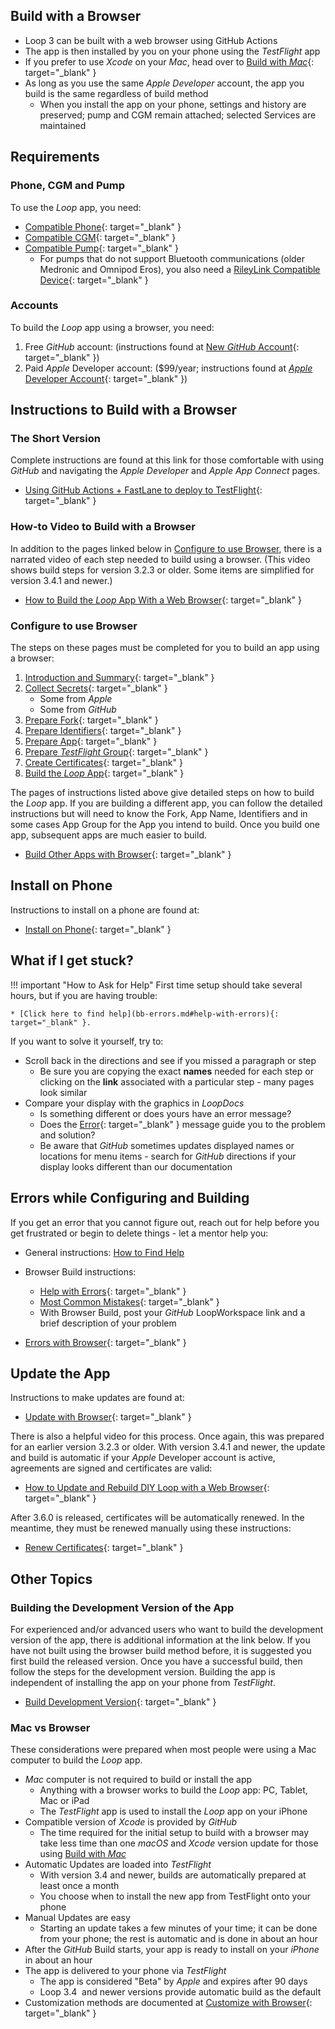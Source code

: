 ## Build with a Browser

* <span translate="no">Loop 3</span>&nbsp;can be built with a web browser using <span translate="no">GitHub Actions</span>
* The app is then installed by you on your phone using the *TestFlight* app
* If you prefer to use *Xcode* on your *Mac*, head over to [Build with *Mac*](../build/overview.md){: target="_blank" }
* As long as you use the same *Apple Developer* account, the app you build is the same regardless of build method
    * When you install the app on your phone, settings and history are preserved; pump and CGM remain attached; selected Services are maintained

## Requirements

### Phone, CGM and Pump

To use the *Loop* app, you need:

* [Compatible Phone](../build/phone.md){: target="_blank" }
* [Compatible CGM](../build/cgm.md){: target="_blank" }
* [Compatible Pump](../build/pump.md){: target="_blank" }
    * For pumps that do not support Bluetooth communications (older Medronic and Omnipod Eros), you also need a [RileyLink Compatible Device](../build/rileylink.md){: target="_blank" }

### Accounts

To build the&nbsp;_<span translate="no">Loop</span>_&nbsp;app using a browser, you need:

1. Free *GitHub* account: (instructions found at [New *GitHub* Account](secrets.md#new-github-account){: target="_blank" })
1. Paid *Apple* Developer account: ($99/year; instructions found at [*Apple* Developer Account](../build/apple-developer.md){: target="_blank" })

## Instructions to Build with a Browser

### The Short Version

Complete instructions are found at this link for those comfortable with using *GitHub* and navigating the *Apple Developer* and *Apple App Connect* pages.

* [Using GitHub Actions + FastLane to deploy to TestFlight](https://github.com/LoopKit/LoopWorkspace/blob/main/fastlane/testflight.md){: target="_blank" }

### How-to Video to Build with a Browser

In addition to the pages linked below in [Configure to use Browser](#configure-to-use-browser), there is a narrated video of each step needed to build using a browser. (This video shows build steps for version 3.2.3 or older. Some items are simplified for version 3.4.1 and newer.)

* [How to Build the *Loop* App With a Web Browser](https://www.youtube.com/watch?v=kiu5ho0MTW8){: target="_blank" }

### Configure to use Browser

The steps on these pages must be completed for you to build an app using a browser:

1. [Introduction and Summary](intro-summary.md){: target="_blank" }
1. [Collect Secrets](secrets.md){: target="_blank" }
    * Some from *Apple*
    * Some from *GitHub*
1. [Prepare Fork](prepare-fork.md){: target="_blank" }
1. [Prepare Identifiers](identifiers.md){: target="_blank" }
1. [Prepare App](prepare-app.md){: target="_blank" }
1. [Prepare *TestFlight* Group](tf-users.md){: target="_blank" }
1. [Create Certificates](certs.md){: target="_blank" }
1. [Build the *Loop* App](build-yml.md){: target="_blank" }

The pages of instructions listed above give detailed steps on how to build the *Loop* app. If you are building a different app, you can follow the detailed instructions but will need to know the Fork, App Name, Identifiers and in some cases App Group for the App you intend to build. Once you build one app, subsequent apps are much easier to build.

* [Build Other Apps with Browser](other-apps.md){: target="_blank" }

## Install on Phone

Instructions to install on a phone are found at:

* [Install on Phone](phone-install.md){: target="_blank" }

## What if I get stuck?

!!! important "How to Ask for Help"
    First time setup should take several hours, but if you are having trouble:

    * [Click here to find help](bb-errors.md#help-with-errors){: target="_blank" }.

If you want to solve it yourself, try to:

* Scroll back in the directions and see if you missed a paragraph or step
    * Be sure you are copying the exact **names** needed for each step or clicking on the **link** associated with a particular step - many pages look similar
* Compare your display with the <span>graphics in *LoopDocs*</span>
    * Is something different or does yours have an error message?
    * Does the [Error](bb-errors.md){: target="_blank" } message guide you to the problem and solution?
    * Be aware that *GitHub* sometimes updates displayed names or locations for menu items - search for *GitHub* directions if your display looks different than our documentation

## Errors while Configuring and Building

If you get an error that you cannot figure out, reach out for help before you get frustrated or begin to delete things - let a mentor help you:

* General instructions: [How to Find Help](../intro/loopdocs-how-to.md#how-to-find-help)
* Browser Build instructions:
    * [Help with Errors](bb-errors.md#help-with-errors){: target="_blank" }
    * [Most Common Mistakes](bb-errors.md#most-common-mistakes){: target="_blank" }
    * With Browser Build, post your *GitHub* LoopWorkspace link and a brief description of your problem

* [Errors with Browser](bb-errors.md){: target="_blank" }

## Update the App

Instructions to make updates are found at:

* [Update with Browser](bb-update.md){: target="_blank" }

There is also a helpful video for this process. Once again, this was prepared for an earlier version 3.2.3 or older. With version 3.4.1 and newer, the update and build is automatic if your *Apple* Developer account is active, agreements are signed and certificates are valid:

* [How to Update and Rebuild DIY Loop with a Web Browser](https://www.youtube.com/watch?v=0ipTsiqbbrQ){: target="_blank" }

After 3.6.0 is released, certificates will be automatically renewed. In the meantime, they must be renewed manually using these instructions:

* [Renew Certificates](bb-update.md#renew-certificate){: target="_blank" }

## Other Topics

### Building the Development Version of the App

For experienced and/or advanced users who want to build the development version of the app, there is additional information at the link below. If you have not built using the browser build method before, it is suggested you first build the released version. Once you have a successful build, then follow the steps for the development version. Building the app is independent of installing the app on your phone from *TestFlight*.

* [Build Development Version](build-dev-browser.md){: target="_blank" }

### Mac vs Browser

These considerations were prepared when most people were using a Mac computer to build the *Loop* app.

* *Mac* computer is not required to build or install the app
    * Anything with a browser works to build the *Loop* app: PC, Tablet, Mac or iPad
    * The *TestFlight* app is used to install the *Loop* app on your iPhone
* Compatible version of *Xcode* is provided by *GitHub*
    * The time required for the initial setup to build with a browser may take less time than one *macOS* and *Xcode* version update for those using [Build with *Mac*](../build/overview.md)
* Automatic Updates are loaded into *TestFlight*
    * With version 3.4 and newer, builds are automatically prepared at least once a month
    * You choose when to install the new app from TestFlight onto your phone
* Manual Updates are easy
    * Starting an update takes a few minutes of your time; it can be done from your phone; the rest is automatic and is done in about an hour
* After the *GitHub* Build starts, your app is ready to install on your *iPhone* in about an hour
* The app is delivered to your phone via *TestFlight*
    * The app is considered "Beta" by  *Apple* and expires after 90 days
    * <span translate="no">Loop 3.4</span>&nbsp; and newer versions provide automatic build as the default
* Customization methods are documented at [Customize with Browser](custom-browser.md){: target="_blank" }

